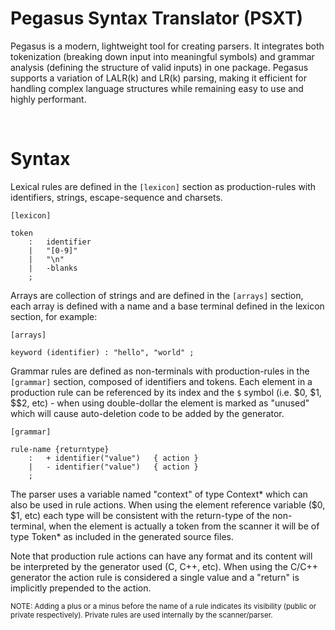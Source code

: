 # Pegasus Syntax Translator (PSXT)

Pegasus is a modern, lightweight tool for creating parsers. It integrates both tokenization (breaking down input into meaningful symbols) and grammar analysis (defining the structure of valid inputs) in one package. Pegasus supports a variation of LALR(k) and LR(k) parsing, making it efficient for handling complex language structures while remaining easy to use and highly performant.

<br/>

# Syntax

Lexical rules are defined in the `[lexicon]` section as production-rules with identifiers, strings, escape-sequence and charsets.

```
[lexicon]

token
    :	identifier
    |	"[0-9]"
    |	"\n"
    |	-blanks
    ;
```

Arrays are collection of strings and are defined in the `[arrays]` section, each array is defined with a name and a base terminal defined in the lexicon section, for example:

```
[arrays]

keyword (identifier) : "hello", "world" ;
```

Grammar rules are defined as non-terminals with production-rules in the `[grammar]` section, composed of identifiers and tokens. Each element in a production rule can be referenced by its index and the `$` symbol (i.e. $0, $1, $$2, etc) - when using double-dollar the element is marked as "unused" which will cause auto-deletion code to be added by the generator.

```
[grammar]

rule-name {returntype}
    :	+ identifier("value")	{ action }
    |	- identifier("value")	{ action }
    ;
```

The parser uses a variable named "context" of type Context* which can also be used in rule actions. When using the element reference variable ($0, $1, etc) each type will be consistent with the return-type of the non-terminal, when the element is actually a token from the scanner it will be of type Token* as included in the generated source files.

Note that production rule actions can have any format and its content will be interpreted by the generator used (C, C++, etc). When using the C/C++ generator the action rule is considered a single value and a "return" is implicitly prepended to the action.

<small>NOTE: Adding a plus or a minus before the name of a rule indicates its visibility (public or private respectively). Private rules are used internally by the scanner/parser.
</small>
